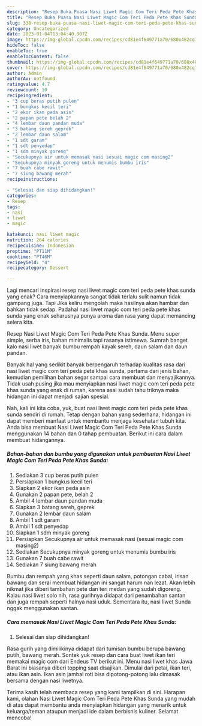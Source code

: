 ```yaml
---
description: "Resep Buka Puasa Nasi Liwet Magic Com Teri Peda Pete Khas Sunda, Lezat Sekali"
title: "Resep Buka Puasa Nasi Liwet Magic Com Teri Peda Pete Khas Sunda, Lezat Sekali"
slug: 338-resep-buka-puasa-nasi-liwet-magic-com-teri-peda-pete-khas-sunda-lezat-sekali
category: Uncategorized
date: 2023-01-04T13:04:40.907Z
image: https://img-global.cpcdn.com/recipes/cd81e4f649771a70/680x482cq70/nasi-liwet-magic-com-teri-peda-pete-khas-sunda-foto-resep-utama.jpg
hideToc: false
enableToc: true
enableTocContent: false
thumbnail: https://img-global.cpcdn.com/recipes/cd81e4f649771a70/680x482cq70/nasi-liwet-magic-com-teri-peda-pete-khas-sunda-foto-resep-utama.jpg
cover: https://img-global.cpcdn.com/recipes/cd81e4f649771a70/680x482cq70/nasi-liwet-magic-com-teri-peda-pete-khas-sunda-foto-resep-utama.jpg
author: Admin
authorAv: notfound
ratingvalue: 4.7
reviewcount: 10
recipeingredient:
- "3 cup beras putih pulen"
- "1 bungkus kecil teri"
- "2 ekor ikan peda asin"
- "2 papan pete belah 2"
- "4 lembar daun pandan muda"
- "3 batang sereh geprek"
- "2 lembar daun salam"
- "1 sdt garam"
- "1 sdt penyedap"
- "1 sdm minyak goreng"
- "Secukupnya air untuk memasak nasi sesuai magic com masing2"
- "Secukupnya minyak goreng untuk menumis bumbu iris"
- "7 buah cabe rawit"
- "7 siung bawang merah"
recipeinstructions:

- "Selesai dan siap dihidangkan!"
categories:
- Resep
tags:
- nasi
- liwet
- magic

katakunci: nasi liwet magic 
nutrition: 264 calories
recipecuisine: Indonesian
preptime: "PT11M"
cooktime: "PT46M"
recipeyield: "4"
recipecategory: Dessert

---
```



Lagi mencari inspirasi resep nasi liwet magic com teri peda pete khas sunda yang enak? Cara menyiapkannya sangat tidak terlalu sulit namun tidak gampang juga. Tapi Jika keliru mengolah maka hasilnya akan hambar dan bahkan tidak sedap. Padahal nasi liwet magic com teri peda pete khas sunda yang enak seharusnya punya aroma dan rasa yang dapat memancing selera kita.


Resep Nasi Liwet Magic Com Teri Peda Pete Khas Sunda. Menu super simple, serba iris, bahan minimalis tapi rasanya istimewa. Sumrah banget kalo nasi liwet banyak bumbu rempah kayak sereh, daun salam dan daun pandan.

Banyak hal yang sedikit banyak berpengaruh terhadap kualitas rasa dari nasi liwet magic com teri peda pete khas sunda, pertama dari jenis bahan, kemudian pemilihan bahan segar sampai cara membuat dan menyajikannya. Tidak usah pusing jika mau menyiapkan nasi liwet magic com teri peda pete khas sunda yang enak di rumah, karena asal sudah tahu triknya maka hidangan ini dapat menjadi sajian spesial.


Nah, kali ini kita coba, yuk, buat nasi liwet magic com teri peda pete khas sunda sendiri di rumah. Tetap dengan bahan yang sederhana, hidangan ini dapat memberi manfaat untuk membantu menjaga kesehatan tubuh kita. Anda bisa membuat Nasi Liwet Magic Com Teri Peda Pete Khas Sunda menggunakan 14 bahan dan 0 tahap pembuatan. Berikut ini cara dalam membuat hidangannya.

<!--inarticleads1-->

##### Bahan-bahan dan bumbu yang digunakan untuk pembuatan Nasi Liwet Magic Com Teri Peda Pete Khas Sunda:

1. Sediakan 3 cup beras putih pulen
1. Persiapkan 1 bungkus kecil teri
1. Siapkan 2 ekor ikan peda asin
1. Gunakan 2 papan pete, belah 2
1. Ambil 4 lembar daun pandan muda
1. Siapkan 3 batang sereh, geprek
1. Gunakan 2 lembar daun salam
1. Ambil 1 sdt garam
1. Ambil 1 sdt penyedap
1. Siapkan 1 sdm minyak goreng
1. Persiapkan Secukupnya air untuk memasak nasi (sesuai magic com masing2)
1. Sediakan Secukupnya minyak goreng untuk menumis bumbu iris
1. Gunakan 7 buah cabe rawit
1. Sediakan 7 siung bawang merah


Bumbu dan rempah yang khas seperti daun salam, potongan cabai, irisan bawang dan serai membuat hidangan ini sangat harum nan lezat. Akan lebih nikmat jika diberi tambahan pete dan teri medan yang sudah digoreng. Kalau nasi liwet solo nih, rasa gurihnya didapat dari penambahan santan dan juga rempah seperti halnya nasi uduk. Sementara itu, nasi liwet Sunda nggak menggunakan santan. 

<!--inarticleads2-->

##### Cara memasak Nasi Liwet Magic Com Teri Peda Pete Khas Sunda:


1. Selesai dan siap dihidangkan!

Rasa gurih yang dimilikinya didapat dari tumisan bumbu berupa bawang putih, bawang merah. Sontek yuk resep dan cara buat liwet ikan teri memakai magic com dari Endeus TV berikut ini. Menu nasi liwet khas Jawa Barat ini biasanya diberi topping saat disajikan. Dimulai dari petai, ikan teri, atau ikan asin. Ikan asin jambal roti bisa dipotong-potong lalu dimasak bersama dengan nasi liwetnya. 

Terima kasih telah membaca resep yang kami tampilkan di sini. Harapan kami, olahan Nasi Liwet Magic Com Teri Peda Pete Khas Sunda yang mudah di atas dapat membantu anda menyiapkan hidangan yang menarik untuk keluarga/teman ataupun menjadi ide dalam berbisnis kuliner. Selamat mencoba!
